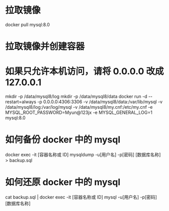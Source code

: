 <!--
 * @Author: leyi leyi@myun.info
 * @Date: 2021-02-01 12:06:26
 * @LastEditors: leyi leyi@myun.info
 * @LastEditTime: 2023-12-06 18:30:18
 * @FilePath: /docker-images/mysql/mysql8/README.md
 * @Description:
 *
 * Copyright (c) 2023 by ${git_name_email}, All Rights Reserved.
-->

# 拉取镜像

docker pull mysql:8.0

# 拉取镜像并创建容器

# 如果只允许本机访问，请将 0.0.0.0 改成 127.0.0.1

mkdir -p /data/mysql8/log
mkdir -p /data/mysql8/data
docker run -d --restart=always -p 0.0.0.0:4306:3306 -v /data/mysql8/data:/var/lib/mysql -v /data/mysql8/log:/var/log/mysql -v /data/mysql8/my.cnf:/etc/my.cnf -e MYSQL_ROOT_PASSWORD=Myun@123jx -e MYSQL_GENERAL_LOG=1 mysql:8.0

# 如何备份 docker 中的 mysql

docker exec -it [容器名称或 ID] mysqldump -u[用户名] -p[密码] [数据库名称] > backup.sql

# 如何还原 docker 中的 mysql

cat backup.sql | docker exec -it [容器名称或 ID] mysql -u[用户名] -p[密码] [数据库名称]
